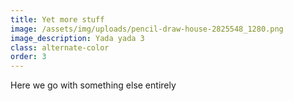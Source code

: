 ```yaml
---
title: Yet more stuff
image: /assets/img/uploads/pencil-draw-house-2825548_1280.png
image_description: Yada yada 3
class: alternate-color
order: 3
---
```


Here we go with something else entirely
